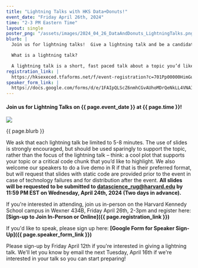 ```yaml
---
title: "Lightning Talks with HKS Data+Donuts!"
event_date: "Friday April 26th, 2024"
time: "2-3 PM Eastern Time"
layout: single
poster_png: "/assets/images/2024_04_26_DataAndDonuts_LightningTalks.png"
blurb: |
  Join us for lightning talks!  Give a lightning talk and be a candidate to win a $50 Amazon gift card! 

  What is a lightning talk? 

  A lightning talk is a short, fast paced talk about a topic you’d like to share, but might not be fit for a longer, formal presentation. We’re not looking for your most polished research, but rather something that gets you excited about R! Some ideas include: a short tutorial on a feature in R that you find particularly exciting or useful, different ways of approaching a problem you’ve encountered in your code, discussing a problem you’re currently struggling with in R, or even just a fun application of R. The goal of a lightning talk is to spark a conversation about your topic and increase awareness among your fellow useRs! 
registration_link: |
  https://hksexeced.tfaforms.net/f/event-registration?c=701Pp00000HimGuIAJ
speaker_form_link: |
  https://docs.google.com/forms/d/e/1FAIpQLScZ6nmhCGvAUhoMDrQeNkLL4VNAIW4Cu6XoxZt3JrPpFzAlKQ/viewform?usp=sf_link
---
```


#### Join us for Lightning Talks on {{ page.event_date }} at {{ page.time }}!

<a href="{{ page.registration_link }}"><img src="{{ page.poster_png }}"></a>

{{ page.blurb }}

We ask that each lightning talk be limited to 5-8 minutes. The use of slides is strongly encouraged, but should be used sparingly to support the topic, rather than the focus of the lightning talk – think:  a cool plot that supports your topic or a critical code chunk that you’d like to highlight. We also welcome our speakers to do a live demo in R if that is their preferred format, but will request that slides with static code are provided prior to the event in case of technology failures and for distribution after the event. **All slides will be requested to be submitted to <datascience_rug@harvard.edu> by 11:59 PM EST on Wednesday, April 24th, 2024 (Two days in advance).**

If you're interested in attending, join us in-person on the Harvard Kennedy School campus in Wexner 434B, Friday April 26th, 2-3pm and register here: 
**[Sign-up to Join In-Person or Online]({{ page.registration_link }})**

If you'd like to speak, please sign up here: 
**[Google Form for Speaker Sign-Up]({{ page.speaker_form_link }})**

Please sign-up by Friday April 12th if you're interested in giving a lightning talk. We'll let you know by email the next Tuesday, April 16th if we're interested in your talk so you can start preparing!
